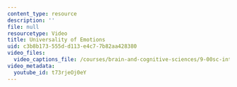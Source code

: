 ```yaml
---
content_type: resource
description: ''
file: null
resourcetype: Video
title: Universality of Emotions
uid: c3b8b173-555d-d113-e4c7-7b82aa428380
video_files:
  video_captions_file: /courses/brain-and-cognitive-sciences/9-00sc-introduction-to-psychology-fall-2011/emotion-motivation/universality-of-emotions/t73rjeOj0eY.vtt
video_metadata:
  youtube_id: t73rjeOj0eY
---
```

